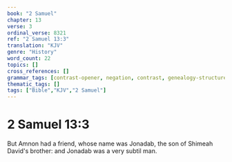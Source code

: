 ```yaml
---
book: "2 Samuel"
chapter: 13
verse: 3
ordinal_verse: 8321
ref: "2 Samuel 13:3"
translation: "KJV"
genre: "History"
word_count: 22
topics: []
cross_references: []
grammar_tags: [contrast-opener, negation, contrast, genealogy-structure]
thematic_tags: []
tags: ["Bible","KJV","2 Samuel"]
---
```


# 2 Samuel 13:3

But Amnon had a friend, whose name was Jonadab, the son of Shimeah David's brother: and Jonadab was a very subtil man.
